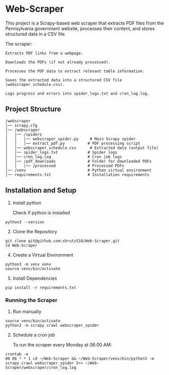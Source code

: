 # Web-Scraper

This project is a Scrapy-based web scraper that extracts PDF files from the Pennsylvania government website, processes their content, and stores structured data in a CSV file.

The scraper:

    Extracts PDF links from a webpage.

    Downloads the PDFs (if not already processed).

    Processes the PDF data to extract relevant table information.

    Saves the extracted data into a structured CSV file (webscraper_schedule.csv).

    Logs progress and errors into spider_logs.txt and cron_log.log.

## Project Structure

```
/webscraper
│── scrapy.cfg
│── /webscraper
│   │── /spiders
│   │   │── webscraper_spider.py     # Main Scrapy spider
│   │   │── extract_pdf.py          # PDF processing script
│   │── webscraper_schedule.csv      # Extracted data (output file)
│   │── spider_logs.txt             # Spider logs
│   │── cron_log.log                # Cron job logs
│   │── /pdf_downloads              # Folder for downloaded PDFs
│   |   │── /processed              # Processed PDFs
│── /venv                           # Python virtual environment
│── requirements.txt                # Installation requirements

```

## Installation and Setup

1. Install python

    Check if python is installed
```
python3 --version
```

2. Clone the Repository
```
git clone git@github.com:shrutz510/Web-Scraper.git
cd Web-Scraper
```

4. Create a Virtual Environment
```
python3 -m venv venv
source venv/bin/activate
```

5. Install Dependencies
```
pip install -r requirements.txt
```

### Running the Scraper

1. Run manually
```
source venv/bin/activate
python3 -m scrapy crawl webscraper_spider
```

2. Schedule a cron job

    To run the scraper every Monday at 06:00 AM:
```
crontab -e
00 06 * * 1 cd ~/Web-Scraper && ~/Web-Scraper/venv/bin/python3 -m scrapy crawl webscraper_spider 2>> ~/Web-Scraper/webscraper/cron_log.log
```
